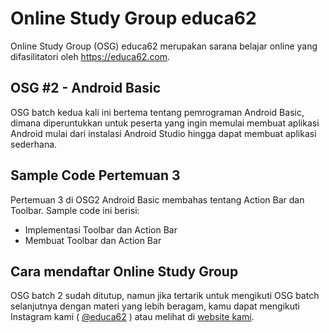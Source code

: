 # Online Study Group educa62
Online Study Group (OSG) educa62 merupakan sarana belajar online yang difasilitatori oleh https://educa62.com.
## OSG #2 - Android Basic
OSG batch kedua kali ini bertema tentang pemrograman Android Basic, dimana diperuntukkan untuk peserta yang ingin memulai membuat aplikasi Android mulai dari instalasi Android Studio hingga dapat membuat aplikasi sederhana.

## Sample Code Pertemuan 3
Pertemuan 3 di OSG2 Android Basic membahas tentang Action Bar dan Toolbar. Sample code ini berisi:
- Implementasi Toolbar dan Action Bar
- Membuat Toolbar dan Action Bar

## Cara mendaftar Online Study Group
OSG batch 2 sudah ditutup, namun jika tertarik untuk mengikuti OSG batch selanjutnya dengan materi yang lebih beragam, kamu dapat mengikuti Instagram kami ( [@educa62](https://instagram.com/educa62) ) atau melihat di [website kami](https://educa62.com).
